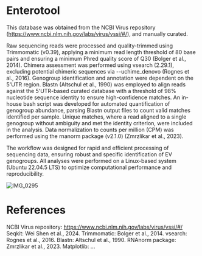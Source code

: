 # Enterotool

This database was obtained from the NCBI Virus repository (https://www.ncbi.nlm.nih.gov/labs/virus/vssi/#/), and manually curated.

Raw sequencing reads were processed and quality-trimmed using Trimmomatic (v0.39), applying a minimum read length threshold of 80 base pairs and ensuring a minimum Phred quality score of Q30 (Bolger et al., 2014). Chimera assessment was performed using vsearch (2.29.1), excluding potential chimeric sequences via --uchime_denovo (Rognes et al., 2016). Genogroup identification and annotation were dependent on the 5'UTR region. Blastn (Altschul et al., 1990) was employed to align reads against the 5'UTR-based curated database with a threshold of 98% nucleotide sequence identity to ensure high-confidence matches. An in-house bash script was developed for automated quantification of genogroup abundance, parsing Blastn output files to count valid matches identified per sample. Unique matches, where a read aligned to a single genogroup without ambiguity and met the identity criterion, were included in the analysis. Data normalization to counts per million (CPM) was performed using the rnanorm package (v2.1.0) (Zmrzlikar et al., 2023).

The workflow was designed for rapid and efficient processing of sequencing data, ensuring robust and specific identification of EV genogroups. All analyses were performed on a Linux-based system (Ubuntu 22.04.5 LTS) to optimize computational performance and reproducibility.

![IMG_0295](https://github.com/user-attachments/assets/92f8d4fc-2a93-4768-9e8b-78b6c6fb5dbf)

# References

NCBI Virus repository: https://www.ncbi.nlm.nih.gov/labs/virus/vssi/#/
Seqkit: Wei Shen et al., 2024.
Trimmomatic: Bolger et al., 2014.
vsearch: Rognes et al., 2016.
Blastn: Altschul et al., 1990.
RNAnorm package: Zmrzlikar et al., 2023.
Matplotlib: ...
